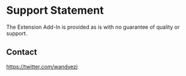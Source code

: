 # Support Statement

The Extension Add-In is provided as is with no guarantee of quality or support.

## Contact

https://twitter.com/wandyezj 
